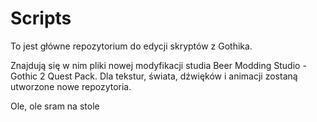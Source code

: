 # Scripts
To jest główne repozytorium do edycji skryptów z Gothika. 

Znajdują się w nim pliki nowej modyfikacji studia Beer Modding Studio - Gothic 2 Quest Pack.
Dla tekstur, świata, dźwięków i animacji zostaną utworzone nowe repozytoria.

Ole, ole sram na stole
